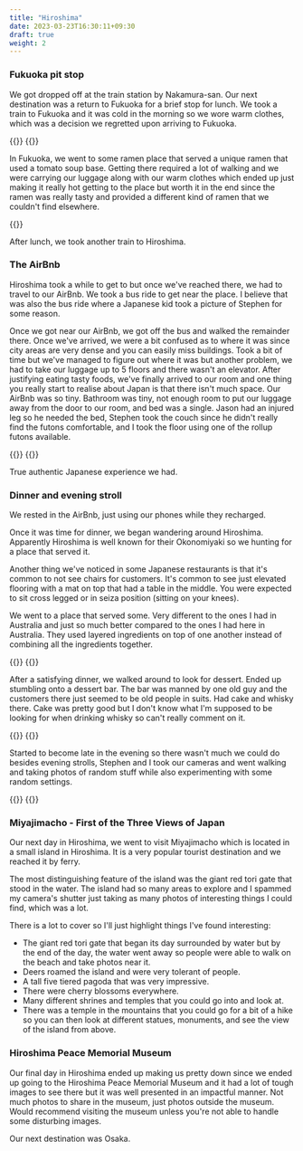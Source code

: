 ```yaml
---
title: "Hiroshima"
date: 2023-03-23T16:30:11+09:30
draft: true
weight: 2
---
```

### Fukuoka pit stop
We got dropped off at the train station by Nakamura-san. Our next destination was a return to Fukuoka for a brief stop for lunch. We took a train to Fukuoka and it was cold in the morning so we wore warm clothes, which was a decision we regretted upon arriving to Fukuoka.

{{<slideshow >}}
{{</slideshow >}}

In Fukuoka, we went to some ramen place that served a unique ramen that used a tomato soup base. Getting there required a lot of walking and we were carrying our luggage along with our warm clothes which ended up just making it really hot getting to the place but worth it in the end since the ramen was really tasty and provided a different kind of ramen that we couldn't find elsewhere.

{{<externimg src="">}}

After lunch, we took another train to Hiroshima.

### The AirBnb
Hiroshima took a while to get to but once we've reached there, we had to travel to our AirBnb. We took a bus ride to get near the place. I believe that was also the bus ride where a Japanese kid took a picture of Stephen for some reason.

Once we got near our AirBnb, we got off the bus and walked the remainder there. Once we've arrived, we were a bit confused as to where it was since city areas are very dense and you can easily miss buildings. Took a bit of time but we've managed to figure out where it was but another problem, we had to take our luggage up to 5 floors and there wasn't an elevator. After justifying eating tasty foods, we've finally arrived to our room and one thing you really start to realise about Japan is that there isn't much space. Our AirBnb was so tiny. Bathroom was tiny, not enough room to put our luggage away from the door to our room, and bed was a single. Jason had an injured leg so he needed the bed, Stephen took the couch since he didn't really find the futons comfortable, and I took the floor using one of the rollup futons available.

{{<slideshow >}}
{{</slideshow >}}

True authentic Japanese experience we had.

### Dinner and evening stroll
We rested in the AirBnb, just using our phones while they recharged.

Once it was time for dinner, we began wandering around Hiroshima. Apparently Hiroshima is well known for their Okonomiyaki so we hunting for a place that served it.

Another thing we've noticed in some Japanese restaurants is that it's common to not see chairs for customers. It's common to see just elevated flooring with a mat on top that had a table in the middle. You were expected to sit cross legged or in seiza position (sitting on your knees).

We went to a place that served some. Very different to the ones I had in Australia and just so much better compared to the ones I had here in Australia. They used layered ingredients on top of one another instead of combining all the ingredients together.

{{<slideshow >}}
{{</slideshow >}}

After a satisfying dinner, we walked around to look for dessert. Ended up stumbling onto a dessert bar. The bar was manned by one old guy and the customers there just seemed to be old people in suits. Had cake and whisky there. Cake was pretty good but I don't know what I'm supposed to be looking for when drinking whisky so can't really comment on it.

{{<slideshow >}}
{{</slideshow >}}

Started to become late in the evening so there wasn't much we could do besides evening strolls, Stephen and I took our cameras and went walking and taking photos of random stuff while also experimenting with some random settings.

{{<slideshow >}}
{{</slideshow >}}

### Miyajimacho - First of the Three Views of Japan
Our next day in Hiroshima, we went to visit Miyajimacho which is located in a small island in Hiroshima. It is a very popular tourist destination and we reached it by ferry.

The most distinguishing feature of the island was the giant red tori gate that stood in the water. The island had so many areas to explore and I spammed my camera's shutter just taking as many photos of interesting things I could find, which was a lot.

There is a lot to cover so I'll just highlight things I've found interesting:

* The giant red tori gate that began its day surrounded by water but by the end of the day, the water went away so people were able to walk on the beach and take photos near it.
* Deers roamed the island and were very tolerant of people.
* A tall five tiered pagoda that was very impressive.
* There were cherry blossoms everywhere.
* Many different shrines and temples that you could go into and look at.
* There was a temple in the mountains that you could go for a bit of a hike so you can then look at different statues, monuments, and see the view of the island from above.


### Hiroshima Peace Memorial Museum
Our final day in Hiroshima ended up making us pretty down since we ended up going to the Hiroshima Peace Memorial Museum and it had a lot of tough images to see there but it was well presented in an impactful manner. Not much photos to share in the museum, just photos outside the museum. Would recommend visiting the museum unless you're not able to handle some disturbing images.

Our next destination was Osaka.
